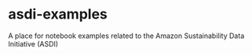 # asdi-examples
A place for notebook examples related to the Amazon Sustainability Data Initiative (ASDI)
